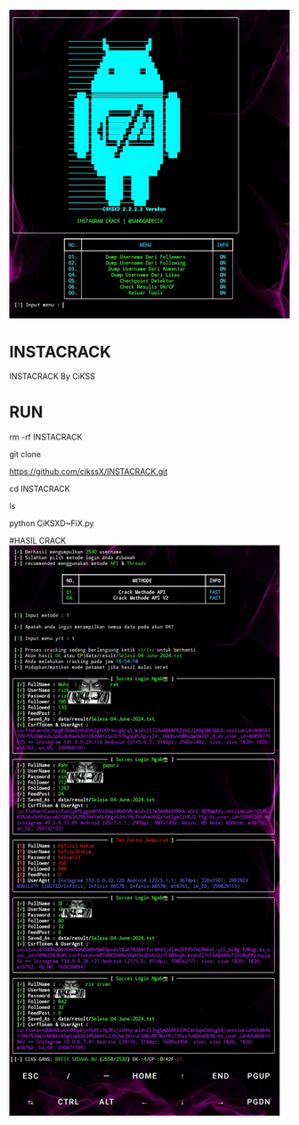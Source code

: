 ![alt text](https://github.com/cikssX/INSTACRACK/blob/main/View%20crack.jpeg?raw=true)


# INSTACRACK
INSTACRACK By CiKSS

# RUN
rm -rf INSTACRACK

git clone

https://github.com/cikssX/INSTACRACK.git

 cd INSTACRACK
 
 ls
 
 python CiKSXD~FiX.py

#HASIL CRACK
![alt text](https://github.com/cikssX/INSTACRACK/blob/main/Crack%20result.jpeg?raw=true)
